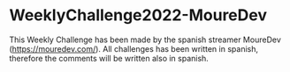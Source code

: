 # WeeklyChallenge2022-MoureDev
This Weekly Challenge has been made by the spanish streamer MoureDev (https://mouredev.com/). All challenges has been written in spanish, therefore the comments will be written also in spanish.
